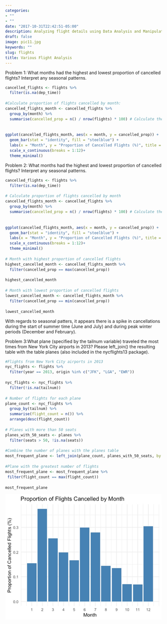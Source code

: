 ```yaml
---
categories:
- ""
- ""
date: "2017-10-31T22:42:51-05:00"
description: Analyzing flight details using Data Analysis and Manipulation
draft: false
image: pic11.jpg
keywords: ""
slug: flights
title: Various Flight Analysis
---
```


Problem 1: What months had the highest and lowest proportion of cancelled flights? Interpret any seasonal patterns.

``` r
cancelled_flights <- flights %>%
  filter(is.na(dep_time))

#Calculate proportion of flights cancelled by month:
cancelled_flights_month <- cancelled_flights %>%
  group_by(month) %>%
  summarise(cancelled_prop = n() / nrow(flights) * 100) # Calculate the ratio of cancelled flights to the total number of flights and multiply by 100 to get percentages


ggplot(cancelled_flights_month, aes(x = month, y = cancelled_prop)) +
  geom_bar(stat = "identity", fill = "steelblue") +
  labs(x = "Month", y = "Proportion of Cancelled Flights (%)", title = "Proportion of Flights Cancelled by Month") +
  scale_x_continuous(breaks = 1:12)+
  theme_minimal()
```

Problem 2: What months had the highest and lowest proportion of cancelled flights? Interpret any seasonal patterns.

``` r
cancelled_flights <- flights %>%
  filter(is.na(dep_time))

# Calculate proportion of flights cancelled by month
cancelled_flights_month <- cancelled_flights %>%
  group_by(month) %>%
  summarise(cancelled_prop = n() / nrow(flights) * 100) # Calculate the ratio of cancelled flights to the total number of flights and multiply by 100 to get percentages


ggplot(cancelled_flights_month, aes(x = month, y = cancelled_prop)) +
  geom_bar(stat = "identity", fill = "steelblue") +
  labs(x = "Month", y = "Proportion of Cancelled Flights (%)", title = "Proportion of Flights Cancelled by Month") +
  scale_x_continuous(breaks = 1:12)+
  theme_minimal()
  
# Month with highest proportion of cancelled flights
highest_cancelled_month <- cancelled_flights_month %>%
  filter(cancelled_prop == max(cancelled_prop))

highest_cancelled_month

# Month with lowest proportion of cancelled flights
lowest_cancelled_month <- cancelled_flights_month %>%
  filter(cancelled_prop == min(cancelled_prop))

lowest_cancelled_month
```

With regards to seasonal patters, it appears there is a spike in cancellations during the start of summer time (June and July) and during peak winter periods (December and February).

Problem 3:What plane (specified by the tailnum variable) traveled the most times from New York City airports in 2013? Please left_join() the resulting table with the table planes (also included in the nycflights13 package).

``` r
#Flights from New York City airports in 2013
nyc_flights <- flights %>%
  filter(year == 2013, origin %in% c("JFK", "LGA", "EWR"))

nyc_flights <- nyc_flights %>%
  filter(!is.na(tailnum))

# Number of flights for each plane
plane_count <- nyc_flights %>%
  group_by(tailnum) %>%
  summarise(flight_count = n()) %>%
  arrange(desc(flight_count))

# Planes with more than 50 seats
planes_with_50_seats <- planes %>%
  filter(seats > 50, !is.na(seats))

#Combine the number of planes with the planes table
most_frequent_plane <- left_join(plane_count, planes_with_50_seats, by = "tailnum")

#Plane with the greatest number of flights
most_frequent_plane <- most_frequent_plane %>%
 filter(flight_count == max(flight_count))

most_frequent_plane
```

![](images/pic16.jpg)
